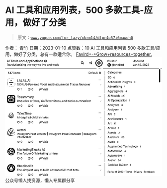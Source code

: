 # AI 工具和应用列表，500 多款工具-应用，做好了分类

> 原文：[`www.yuque.com/for_lazy/xkrm14/dlpr4o57i6mawoh0`](https://www.yuque.com/for_lazy/xkrm14/dlpr4o57i6mawoh0)

<ne-p id="u84ebac0e" data-lake-id="u84ebac0e"><ne-text id="uc8e55c42">作者： 青竹</ne-text></ne-p> <ne-p id="u74abeb7f" data-lake-id="u74abeb7f"><ne-text id="u576424ed">日期：2023-01-10</ne-text></ne-p> <ne-p id="u6532554b" data-lake-id="u6532554b"><ne-text id="uc0656b87">点赞数：</ne-text><ne-text id="u3efcd17a" ne-bold="true">10</ne-text></ne-p> <ne-hole id="udc296ec3" data-lake-id="udc296ec3"><ne-card data-card-name="hr" data-card-type="block" id="t30ph" data-event-boundary="card"><ne-p id="u4fd2f22b" data-lake-id="u4fd2f22b"><ne-text id="u1f06223b">AI 工具和应用列表 500 多款工具/应用，做好了分类，总有一款适合你。</ne-text> [<ne-text id="uf7c341c9">Favird+-+Grow+resources+together.</ne-text>](https://favird.com/l/ai-tools-and-applications)</ne-p> <ne-p id="u46182998" data-lake-id="u46182998"><ne-card data-card-name="image" data-card-type="inline" id="mDPRF" data-event-boundary="card">![](img/0534c508181da816d086243b94083c4e.png)</ne-card></ne-p> <ne-hole id="ua5bf13c8" data-lake-id="ua5bf13c8"><ne-card data-card-name="hr" data-card-type="block" id="WMhnL" data-event-boundary="card"><ne-p id="u4e379291" data-lake-id="u4e379291"><ne-text id="u523d137f">公众号懒人找资源，懒人专属群分享</ne-text></ne-p></ne-card></ne-hole></ne-card></ne-hole>